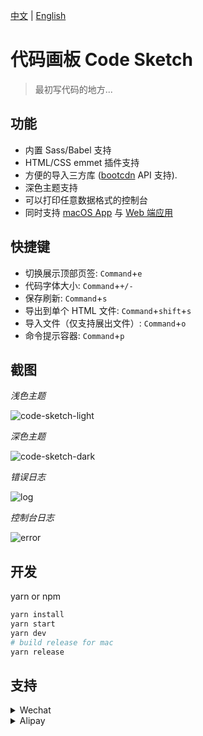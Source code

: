 [中文](README.md) | [English](README-en.md)
# 代码画板 Code Sketch

> 最初写代码的地方...

## 功能

* 内置 Sass/Babel 支持
* HTML/CSS emmet 插件支持
* 方便的导入三方库 ([bootcdn](https://www.bootcdn.cn/) API 支持).
* 深色主题支持
* 可以打印任意数据格式的控制台
* 同时支持 [macOS App](http://code-sketch.com) 与 [Web 端应用](http://web.code-sketch.com)

## 快捷键

* 切换展示顶部页签: `Command`+`e`
* 代码字体大小: `Command`+`+/-`
* 保存刷新: `Command`+`s`
* 导出到单个 HTML 文件: `Command`+`shift`+`s`
* 导入文件（仅支持展出文件）: `Command`+`o`
* 命令提示容器: `Command`+`p`

## 截图

*浅色主题*

![code-sketch-light](https://code-sketch.com/image/code-sketch-light-theme.png)

*深色主题*

![code-sketch-dark](https://code-sketch.com/image/code-sketch-dark-theme.png)

*错误日志*

![log](https://code-sketch.com/image/code-sketch-error-log.png)

*控制台日志*

![error](https://code-sketch.com/image/code-sketch-console-log.png)


## 开发

yarn or npm

```bash
yarn install
yarn start
yarn dev
# build release for mac
yarn release
```

## 支持

<details><summary>Wechat</summary>
<p>
    <img id="wechat-img" width="150" height="150" src="https://img20.360buyimg.com/devfe/jfs/t1/21276/10/6601/79942/5c612355Ebf90f7d4/59d92ca3cd5e85f8.png" alt="donate-wechat" />
</p>
</details>

<details><summary>Alipay</summary>
<p>
    <img id="wechat-img" width="150" height="150" src="https://img10.360buyimg.com/devfe/jfs/t1/20408/25/6709/20132/5c612338E1e48641f/20cf08d4409c6a8e.png" alt="donate-wechat" />
</p>
</details>

